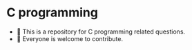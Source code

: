 # C programming

- 🌱 This is a repository for C programming related questions.
- 👯 Everyone is welcome to contribute.
